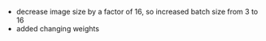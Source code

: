 + decrease image size by a factor of 16, so increased batch size from 3 to 16
+ added changing weights
